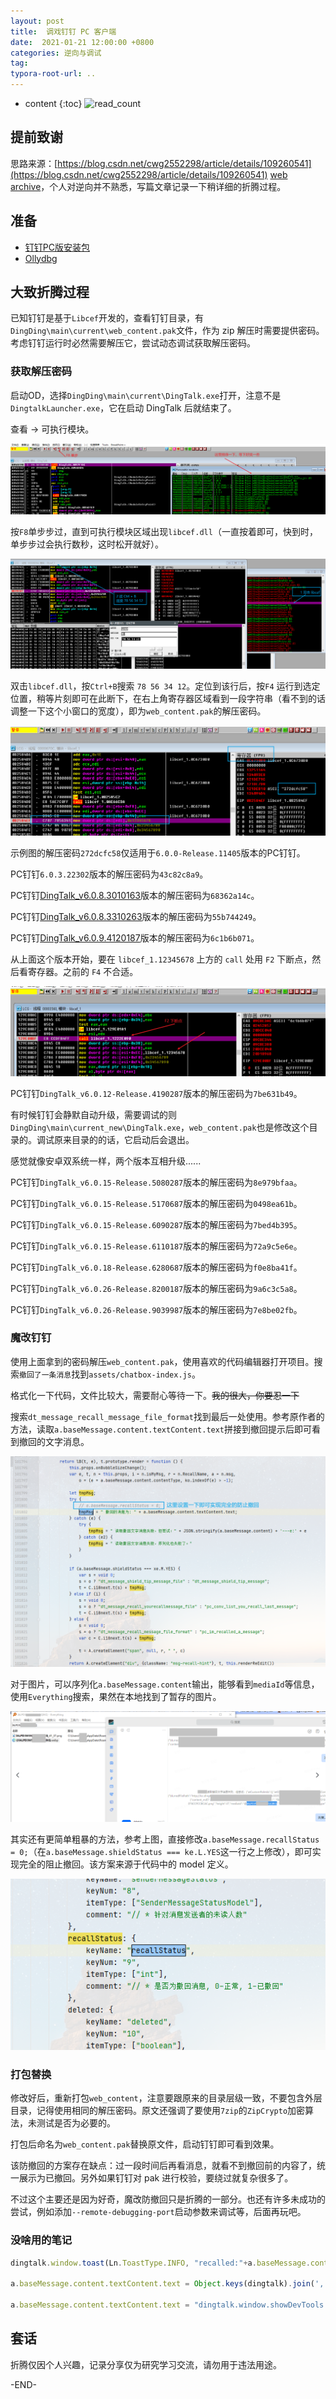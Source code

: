 ```yaml
---
layout: post
title:  调戏钉钉 PC 客户端
date:  2021-01-21 12:00:00 +0800
categories: 逆向与调试
tag: 
typora-root-url: ..
---
```


* content
{:toc}
![read_count](https://visitor-badge.glitch.me/badge?page_id=iola1999.blog.DingTalk-mod)
## 提前致谢

思路来源：[https://blog.csdn.net/cwg2552298/article/details/109260541](https://blog.csdn.net/cwg2552298/article/details/109260541)  [web archive](https://web.archive.org/web/20210121104923/https://blog.csdn.net/cwg2552298/article/details/109260541)，个人对逆向并不熟悉，写篇文章记录一下稍详细的折腾过程。

## 准备

+ [钉钉PC版安装包](https://page.dingtalk.com/wow/dingtalk/act/download)
+ [Ollydbg](https://down.52pojie.cn/Tools/Debuggers/吾爱破解专用版Ollydbg.rar)

## 大致折腾过程

已知钉钉是基于`Libcef`开发的，查看钉钉目录，有`DingDing\main\current\web_content.pak`文件，作为 zip 解压时需要提供密码。考虑钉钉运行时必然需要解压它，尝试动态调试获取解压密码。

### 获取解压密码

启动OD，选择`DingDing\main\current\DingTalk.exe`打开，注意不是`DingtalkLauncher.exe`，它在启动 DingTalk 后就结束了。

查看 -> 可执行模块。

![image-20210121185611533](/upload/images/2021-01-21-DingTalk-mod/image-20210121185611533.png)

按`F8`单步步过，直到可执行模块区域出现`libcef.dll`（一直按着即可，快到时，单步步过会执行数秒，这时松开就好）。

![image-20210121190437130](/upload/images/2021-01-21-DingTalk-mod/image-20210121190437130.png)

双击`libcef.dll`，按`Ctrl+B`搜索 `78 56 34 12`。定位到该行后，按`F4` 运行到选定位置，稍等片刻即可在此断下，在右上角寄存器区域看到一段字符串（看不到的话调整一下这个小窗口的宽度），即为`web_content.pak`的解压密码。

![image-20210121191306918](/upload/images/2021-01-21-DingTalk-mod/image-20210121191306918.png)

示例图的解压密码`272dcfc58`仅适用于`6.0.0-Release.11405`版本的PC钉钉。

PC钉钉`6.0.3.22302`版本的解压密码为`43c82c8a9`。

PC钉钉[DingTalk_v6.0.8.3010163](https://dtapp-pub.dingtalk.com/dingtalk-desktop/win_installer/Release/DingTalk_v6.0.8.3010163.exe)版本的解压密码为`68362a14c`。

PC钉钉[DingTalk_v6.0.8.3310263](https://dtapp-pub.dingtalk.com/dingtalk-desktop/win_installer/Release/DingTalk_v6.0.8.3310263.exe)版本的解压密码为`55b744249`。

PC钉钉[DingTalk_v6.0.9.4120187](https://dtapp-pub.dingtalk.com/dingtalk-desktop/win_installer/Release/DingTalk_v6.0.9.4120187.exe)版本的解压密码为`6c1b6b071`。

从上面这个版本开始，要在 `libcef_1.12345678` 上方的 `call` 处用 `F2` 下断点，然后看寄存器。之前的 `F4` 不合适。

![image-20210121191306918](/upload/images/2021-01-21-DingTalk-mod/Snipaste_2021-04-15_12-51-14.png)

PC钉钉`DingTalk_v6.0.12-Release.4190287`版本的解压密码为`7be631b49`。

有时候钉钉会静默自动升级，需要调试的则`DingDing\main\current_new\DingTalk.exe`，`web_content.pak`也是修改这个目录的。调试原来目录的的话，它启动后会退出。

感觉就像安卓双系统一样，两个版本互相升级......

PC钉钉`DingTalk_v6.0.15-Release.5080287`版本的解压密码为`8e979bfaa`。

PC钉钉`DingTalk_v6.0.15-Release.5170687`版本的解压密码为`0498ea61b`。

PC钉钉`DingTalk_v6.0.15-Release.6090287`版本的解压密码为`7bed4b395`。

PC钉钉`DingTalk_v6.0.15-Release.6110187`版本的解压密码为`72a9c5e6e`。

PC钉钉`DingTalk_v6.0.18-Release.6280687`版本的解压密码为`f0e8ba41f`。

PC钉钉`DingTalk_v6.0.26-Release.8200187`版本的解压密码为`9a6c3c5a8`。

PC钉钉`DingTalk_v6.0.26-Release.9039987`版本的解压密码为`7e8be02fb`。

### 魔改钉钉

使用上面拿到的密码解压`web_content.pak`，使用喜欢的代码编辑器打开项目。搜索`撤回了一条消息`找到`assets/chatbox-index.js`。

格式化一下代码，文件比较大，需要耐心等待一下。~~我的很大，你要忍一下~~

搜索`dt_message_recall_message_file_format`找到最后一处使用。参考原作者的方法，读取`a.baseMessage.content.textContent.text`拼接到撤回提示后即可看到撤回的文字消息。

![image-20210121192523369](/upload/images/2021-01-21-DingTalk-mod/image-20210121192523369.png)

对于图片，可以序列化`a.baseMessage.content`输出，能够看到`mediaId`等信息，使用`Everything`搜索，果然在本地找到了暂存的图片。

![image-20210121192832436](/upload/images/2021-01-21-DingTalk-mod/image-20210121192832436.png)

其实还有更简单粗暴的方法，参考上图，直接修改`a.baseMessage.recallStatus = 0;`（在`a.baseMessage.shieldStatus === ke.L.YES`这一行之上修改），即可实现完全的阻止撤回。该方案来源于代码中的 model 定义。

![image-20210121193046322](/upload/images/2021-01-21-DingTalk-mod/image-20210121193046322.png)

### 打包替换

修改好后，重新打包`web_content`，注意要跟原来的目录层级一致，不要包含外层目录，记得使用相同的解压密码。原文还强调了要使用`7zip`的`ZipCrypto`加密算法，未测试是否为必要的。

打包后命名为`web_content.pak`替换原文件，启动钉钉即可看到效果。

该防撤回的方案存在缺点：过一段时间后再看消息，就看不到撤回前的内容了，统一展示为已撤回。另外如果钉钉对 pak 进行校验，要绕过就复杂很多了。

不过这个主要还是因为好奇，魔改防撤回只是折腾的一部分。也还有许多未成功的尝试，例如添加`--remote-debugging-port`启动参数来调试等，后面再玩吧。

### 没啥用的笔记

```javascript
dingtalk.window.toast(Ln.ToastType.INFO, "recalled:"+a.baseMessage.content.textContent.text, (function () { }))

a.baseMessage.content.textContent.text = Object.keys(dingtalk).join(',')+'====\n===='+Object.keys(dingtalk.util).join(',')+'====\n===='+Object.keys(dingtalk.window).join(',');

a.baseMessage.content.textContent.text = "dingtalk.window.showDevTools.length:"+dingtalk.window.showDevTools.length+'====\n===='+"dingtalk.window.showDevTools.toString():"+dingtalk.window.showDevTools.toString();
```

## 套话

折腾仅因个人兴趣，记录分享仅为研究学习交流，请勿用于违法用途。

-END-
